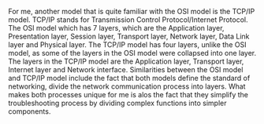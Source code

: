 For me, another model that is quite familiar with the OSI model is the TCP/IP model. TCP/IP stands for Transmission Control Protocol/Internet Protocol. 
The OSI model which has 7 layers, which are the Application layer, Presentation layer, Session layer, Transport layer, Network layer, Data Link layer and Physical layer.
The TCP/IP model has four layers, unlike the OSI model, as some of the layers in the OSI model were collapsed into one layer.
The layers in the TCP/IP model are the Application layer, Transport layer, Internet layer and Network interface.
Similarities between the OSI model and TCP/IP model include the fact that both models define the standard of networking, divide the network communication process into layers.
What makes both processes unique for me is alos the fact that they simplify the troubleshooting process by dividing complex functions into simpler components. 

